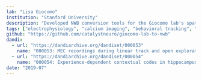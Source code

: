 ```yaml
---
lab: "Lisa Giocomo"
institution: "Stanford University"
description: "Developed NWB conversion tools for the Giocomo lab's spatial navigation datasets, including tetrode and Neuropixel recordings from medial entorhinal cortex, and two-photon calcium imaging from hippocampal CA1. The conversion pipeline handles multi-modal data including neural recordings, virtual reality behavior, and head motion measurements."
tags: ["electrophysiology", "calcium imaging", "behavioral tracking", "spatial navigation"]
github: "https://github.com/catalystneuro/giocomo-lab-to-nwb"
dandi:
  - url: "https://dandiarchive.org/dandiset/000053"
    name: "000053: MEC recordings during linear track and open exploration"
  - url: "https://dandiarchive.org/dandiset/000054"
    name: "000054: Experience-dependent contextual codes in hippocampus"
date: "2019-07"
---
```

